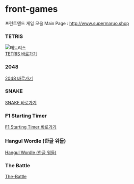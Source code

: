 # front-games
프런트엔드 게임 모음
Main Page : http://www.supermaruo.shop


### TETRIS  
![테트리스](https://github.com/user-attachments/assets/94be3938-5993-47d9-907f-1ec2883a98d0)  
[TETRIS 바로가기](https://yashin20.github.io/front-games/2048/2048.html)  

### 2048  

[2048 바로가기](https://yashin20.github.io/front-games/2048/2048.html)  


### SNAKE  

[SNAKE 바로가기](https://yashin20.github.io/front-games/snake/snake.html)  


### F1 Starting Timer  

[F1 Starting Timer 바로가기](https://yashin20.github.io/front-games/2048/2048.html)  


### Hangul Wordle (한글 워들)  

[Hangul Wordle (한글 워들)](https://yashin20.github.io/front-games/f1-starting-timer/timer.html)  


### The Battle  

[The-Battle](https://yashin20.github.io/front-games/the-battle/start-page.html)  
